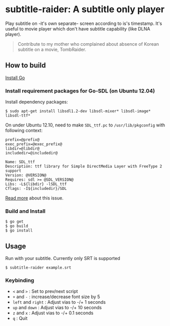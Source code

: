 # subtitle-raider: A subtitle only player

Play subtitle on -it's own separate- screen according to is's timestamp.
It's useful to movie player which don't have subtitle capability
(like DLNA player).

> Contribute to my mother who complained about
> absence of Korean subtitle on a movie, TombRaider.

## How to build

[Install Go][1]

### Install requirement packages for Go-SDL (on Ubuntu 12.04)

Install dependency packages:

    $ sudo apt-get install libsdl1.2-dev libsdl-mixer* libsdl-image* libsdl-ttf*

On under Ubuntu 12.10, need to make `SDL_ttf.pc` to `/usr/lib/pkgconfig` with
following context:

    prefix=@prefix@
    exec_prefix=@exec_prefix@
    libdir=@libdir@
    includedir=@includedir@

    Name: SDL_ttf
    Description: ttf library for Simple DirectMedia Layer with FreeType 2 support
    Version: @VERSION@
    Requires: sdl >= @SDL_VERSION@
    Libs: -L${libdir} -lSDL_ttf
    Cflags: -I${includedir}/SDL

[Read more][2] about this issue.

### Build and Install

    $ go get
    $ go build
    $ go install

## Usage

Run with your subtitle. Currently only SRT is supported

    $ subtitle-raider example.srt

### Keybinding

* `<` and `>`           : Set to prev/next script
* `+` and `-`           : increase/decrease font size by 5
* `left` and `right`    : Adjust vias to -/+ 1 seconds
* `up` and `down`       : Adjust vias to -/+ 10 seconds
* `z` and `x`           : Adjust vias to -/+ 0.1 seconds
* `q`                   : Quit


[1]:http://golang.org/doc/install
[2]:https://github.com/banthar/Go-SDL/issues/35#issuecomment-3597261
